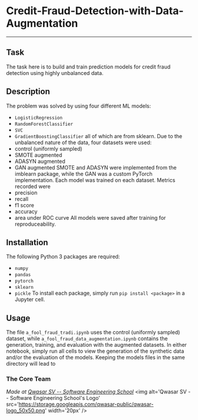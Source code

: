 # Credit-Fraud-Detection-with-Data-Augmentation
***

## Task
The task here is to build and train prediction models 
for credit fraud detection using highly unbalanced data. 

## Description
The problem was solved by using four different ML models:
- `LogisticRegression`
- `RandomForestClassifier`
- `SVC`
- `GradientBoostingClassifier`
all of which are from sklearn. Due to the unbalanced nature 
of the data, four datasets were used:
- control (uniformly sampled)
- SMOTE augmented 
- ADASYN augmented 
- GAN augmented 
SMOTE and ADASYN were implemented from the imblearn package, 
while the GAN was a custom PyTorch implementation. Each model 
was trained on each dataset. Metrics recorded were 
- precision
- recall
- f1 score 
- accuracy 
- area under ROC curve 
All models were saved after training for reproduceability. 

## Installation
The following Python 3 packages are required:
- `numpy`
- `pandas` 
- `pytorch` 
- `sklearn` 
- `pickle` 
To install each package, simply run `pip install <package>` in 
a Jupyter cell. 

## Usage
The file `a_fool_fraud_tradi.ipynb` uses the control (uniformly 
sampled) dataset, while `a_fool_fraud_data_augmentation.ipynb` 
contains the generation, training, and evaluation with the 
augmented datasets. In either notebook, simply run all cells to 
view the generation of the synthetic data and/or the evaluation 
of the models. Keeping the models files in the same directory will 
lead to 

### The Core Team


<span><i>Made at <a href='https://qwasar.io'>Qwasar SV -- Software Engineering School</a></i></span>
<span><img alt='Qwasar SV -- Software Engineering School's Logo' src='https://storage.googleapis.com/qwasar-public/qwasar-logo_50x50.png' width='20px' /></span>
